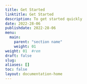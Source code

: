 ```yaml
---
title: Get Started
linktitle: Get Started
description: To get started quickly
date: 2022-28-06
publishdate: 2022-28-06
menu:
  main:
    parent: "section name"
    weight: 01
weight: 01	#rem
draft: false
slug:
aliases: []
toc: false
layout: documentation-home
---
```


